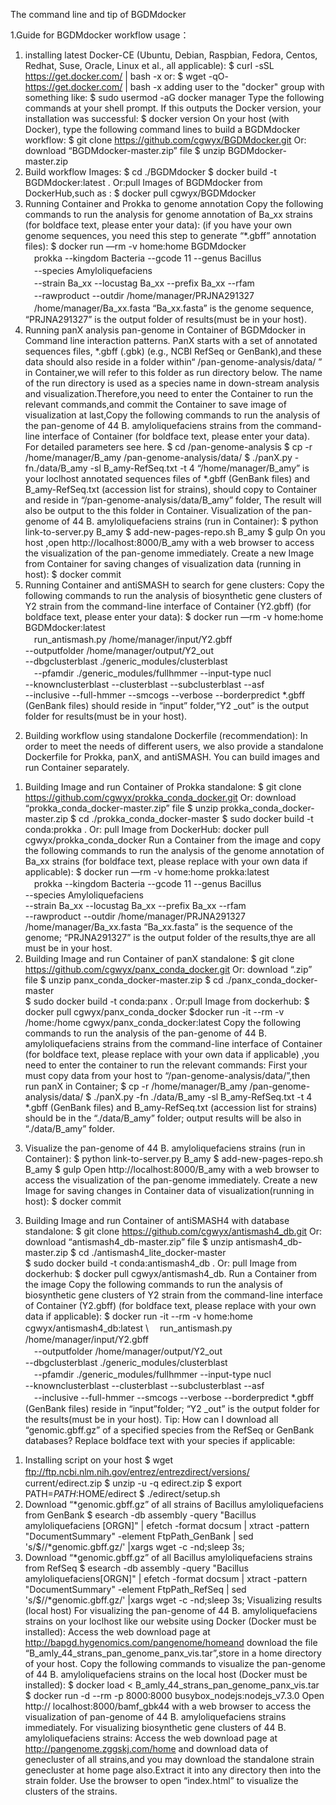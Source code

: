 The command line and tip of BGDMdocker


1.Guide for BGDMdocker workflow usage：
1) installing latest Docker-CE (Ubuntu, Debian, Raspbian, Fedora, Centos, Redhat, Suse, Oracle, 
Linux et al., all applicable):
$ curl -sSL https://get.docker.com/ | bash -x
or:
$ wget -qO- https://get.docker.com/ | bash -x
adding user to the "docker" group with something like:
$ sudo usermod -aG docker manager
Type the following commands at your shell prompt. If this outputs the Docker version, your 
installation was successful: 
$ docker version
On your host (with Docker), type the following command lines to build a BGDMdocker 
workflow: 
$ git clone https://github.com/cgwyx/BGDMdocker.git
Or: download “BGDMdocker-master.zip” file
$ unzip BGDMdocker-master.zip 
2) Build workflow Images:
$ cd ./BGDMdocker
$ docker build -t BGDMdocker:latest .
Or:pull Images of BGDMdocker from DockerHub,such as :
$ docker pull cgwyx/BGDMdocker
3) Running Container and Prokka to genome annotation
Copy the following commands to run the analysis for genome annotation of Ba_xx strains (for 
boldface text, please enter your data): (if you have your own genome sequences, you need this 
step to generate “*.gbff” annotation files):
$ docker run —rm -v home:home BGDMdocker \
　prokka --kingdom Bacteria --gcode 11 --genus Bacillus \
　--species Amyloliquefaciens \
　--strain Ba_xx --locustag Ba_xx --prefix Ba_xx --rfam \
　--rawproduct --outdir /home/manager/PRJNA291327 \
　/home/manager/Ba_xx.fasta
“Ba_xx.fasta” is the genome sequence, “PRJNA291327” is the output folder of results(must be in 
your host).
4) Running panX analysis pan-genome in Container of BGDMdocker in Command line 
interaction patterns.
   PanX starts with a set of annotated sequences files, *.gbff (.gbk) (e.g., NCBI RefSeq or 
GenBank),and these data should also reside in a folder within“ /pan-genome-analysis/data/ ”
in Container,we will refer to this folder as run directory below. The name of the run directory is 
used as a species name in down-stream analysis and visualization.Therefore,you need to enter the 
Container to run the relevant commands,and commit the Container to save image of visualization 
at last,Copy the following commands to run the analysis of the pan-genome of 44 B. 
amyloliquefaciens strains from the command-line interface of Container (for boldface text, please 
enter your data). For detailed parameters see here.
$ cd /pan-genome-analysis
$ cp -r /home/manager/B_amy /pan-genome-analysis/data/
$ ./panX.py -fn./data/B_amy  -sl B_amy-RefSeq.txt -t 4
“/home/manager/B_amy” is your loclhost annotated sequences files of *.gbff (GenBank files) 
and B_amy-RefSeq.txt (accession list for strains), should copy to Container and reside in 
“/pan-genome-analysis/data/B_amy” folder, The result will also be output to the this folder in 
Container.
Visualization of the pan-genome of 44 B. amyloliquefaciens strains (run in Container):
$ python link-to-server.py B_amy 
$ add-new-pages-repo.sh B_amy
$ gulp
On you host ,open http://localhost:8000/B_amy with a web browser to access the visualization of 
the pan-genome immediately.
Create a new Image from Container for saving changes of visualization data (running in host):
$ docker commit <ID of Container > <name of new Image >
5) Running Container and antiSMASH to search for gene clusters:
Copy the following commands to run the analysis of biosynthetic gene clusters of Y2 strain from 
the command-line interface of Container (Y2.gbff) (for boldface text, please enter your data):
$ docker run —rm -v home:home BGDMdocker:latest \
　run_antismash.py /home/manager/input/Y2.gbff \
   --outputfolder /home/manager/output/Y2_out \
  --dbgclusterblast ./generic_modules/clusterblast \
　--pfamdir ./generic_modules/fullhmmer --input-type nucl \
--knownclusterblast --clusterblast --subclusterblast --asf\
--inclusive --full-hmmer --smcogs --verbose  --borderpredict
*.gbff (GenBank files) should reside in “input” folder,“Y2 _out” is the output folder for 
results(must be in your host).
2. Building workflow using standalone Dockerfile (recommendation):
In order to meet the needs of different users, we also provide a standalone Dockerfile for Prokka, 
panX, and antiSMASH. You can build images and run Container separately. 
1) Building Image and run Container of Prokka standalone:
$ git clone https://github.com/cgwyx/prokka_conda_docker.git
Or: download “prokka_conda_docker-master.zip” file
$ unzip prokka_conda_docker-master.zip
$ cd ./prokka_conda_docker-master 
$ sudo docker build -t conda:prokka .
Or: pull Image from DockerHub:
docker pull cgwyx/prokka_conda_docker
Run a Container from the image and copy the following commands to run the analysis of the 
genome annotation of Ba_xx strains (for boldface text, please replace with your own data if 
applicable):
$ docker run —rm -v home:home prokka:latest \
　prokka --kingdom Bacteria --gcode 11 --genus Bacillus \
--species Amyloliquefaciens \
--strain Ba_xx --locustag Ba_xx --prefix Ba_xx --rfam \
--rawproduct --outdir /home/manager/PRJNA291327 \
/home/manager/Ba_xx.fasta
“Ba_xx.fasta” is the sequence of the genome; “PRJNA291327” is the output folder of the 
results,thye are all must be in your host.
2) Building Image and run Container of panX standalone:
$ git clone https://github.com/cgwyx/panx_conda_docker.git 
Or: download “.zip” file
$ unzip panx_conda_docker-master.zip 
$ cd ./panx_conda_docker-master  
$ sudo docker build -t conda:panx .
Or:pull Image from dockerhub:
$ docker pull cgwyx/panx_conda_docker
$docker run -it --rm  -v /home:/home cgwyx/panx_conda_docker:latest
Copy the following commands to run the analysis of the pan-genome of 44 B. amyloliquefaciens 
strains from the command-line interface of Container (for boldface text, please replace with your 
own data if applicable) ,you need to enter the container to run the relevant commands:
First your must copy data from your host to “/pan-genome-analysis/data/”,then run panX in 
Container;
$ cp -r /home/manager/B_amy /pan-genome-analysis/data/
$ ./panX.py -fn ./data/B_amy -sl B_amy-RefSeq.txt -t 4
*.gbff (GenBank files) and B_amy-RefSeq.txt (accession list for strains) should be in the 
“./data/B_amy” folder; output results will be also in “./data/B_amy” folder. 
3. Visualize the pan-genome of 44 B. amyloliquefaciens strains (run in Container):
$ python link-to-server.py B_amy
$ add-new-pages-repo.sh B_amy
$ gulp
Open http://localhost:8000/B_amy with a web browser to access the visualization of the 
pan-genome immediately.
Create a new Image for saving changes in Container data of visualization(running in host):
$ docker commit <ID of Container > <name of new images >
3) Building Image and run Container of antiSMASH4 with database standalone:
$ git clone https://github.com/cgwyx/antismash4_db.git
Or: download “antismash4_db-master.zip” file
$ unzip antismash4_db-master.zip
$ cd ./antismash4_lite_docker-master    
$ sudo docker build -t conda:antismash4_db .
Or: pull Image from dockerhub:
$ docker pull cgwyx/antismash4_db.
Run a Container from the image Copy the following commands to run the analysis of biosynthetic 
gene clusters of Y2 strain from the command-line interface of Container (Y2.gbff) (for boldface 
text, please replace with your own data if applicable):
$ docker run -it --rm -v home:home cgwyx/antismash4_db:latest  \ 
　run_antismash.py /home/manager/input/Y2.gbff \
　--outputfolder /home/manager/output/Y2_out \
  --dbgclusterblast ./generic_modules/clusterblast \
　--pfamdir ./generic_modules/fullhmmer --input-type nucl \
--knownclusterblast --clusterblast --subclusterblast --asf\
　--inclusive --full-hmmer --smcogs --verbose  --borderpredict
*.gbff (GenBank files) reside in “input”folder; “Y2 _out” is the output folder for the results(must 
be in your host).
Tip: How can I download all “genomic.gbff.gz” of a specified species from the 
RefSeq or GenBank databases? Replace boldface text with your species if applicable:
1. Installing script on your host
$ wget ftp://ftp.ncbi.nlm.nih.gov/entrez/entrezdirect/versions/
　　　　current/edirect.zip
$ unzip -u -q edirect.zip
$ export PATH=$PATH:$HOME/edirect
$ ./edirect/setup.sh
2. Download “*genomic.gbff.gz” of all strains of Bacillus amyloliquefaciens from GenBank
$ esearch -db assembly -query "Bacillus amyloliquefaciens [ORGN]" | 
efetch -format docsum | xtract -pattern "DocumentSummary" -element 
FtpPath_GenBank | sed 's/$/\/*genomic.gbff.gz/' |xargs wget -c 
-nd;sleep 3s;
3. Download “*genomic.gbff.gz” of all Bacillus amyloliquefaciens strains from RefSeq
$ esearch -db assembly -query "Bacillus amyloliquefaciens[ORGN]" | 
efetch -format docsum | xtract -pattern "DocumentSummary" -element 
FtpPath_RefSeq | sed 's/$/\/*genomic.gbff.gz/' |xargs wget -c 
-nd;sleep 3s;
Visualizing results (local host)
For visualizing the pan-genome of 44 B. amyloliquefaciens strains on your loclhost like our 
website using Docker (Docker must be installed):
Access the web download page at http://bapgd.hygenomics.com/pangenome/homeand download 
the file “B_amly_44_strans_pan_genome_panx_vis.tar”,store in a home directory of your host. 
Copy the following commands to visualize the pan-genome of 44 B. amyloliquefaciens strains on 
the local host (Docker must be installed):
$ docker load < B_amly_44_strans_pan_genome_panx_vis.tar
$ docker run -d --rm -p 8000:8000 busybox_nodejs:nodejs_v7.3.0
Open http:// localhost:8000/bamf_gbk44 with a web browser to access the visualization of 
pan-genome of 44 B. amyloliquefaciens strains immediately.
For visualizing biosynthetic gene clusters of 44 B. amyloliquefaciens strains:
Access the web download page at http://pangenome.zggskj.com/home and download data of   
genecluster of all strains,and you may download the standalone strain genecluster at home page 
also.Extract it into any directory then into the strain folder. Use the browser to open “index.html” 
to visualize the clusters of the strains.
